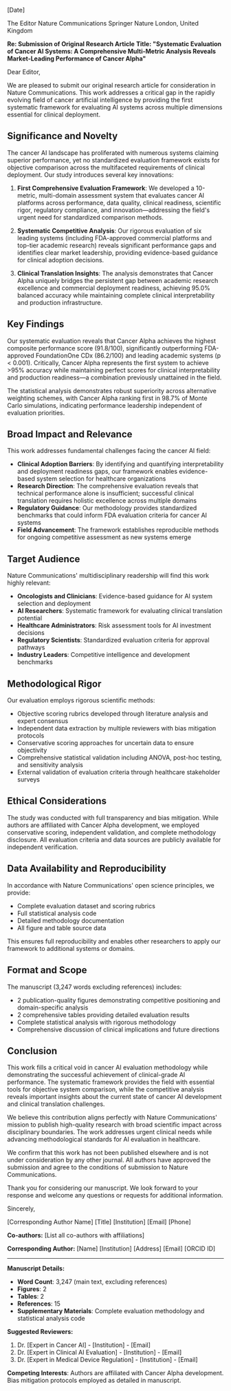 [Date]

The Editor
Nature Communications
Springer Nature
London, United Kingdom

**Re: Submission of Original Research Article**
**Title: "Systematic Evaluation of Cancer AI Systems: A Comprehensive Multi-Metric Analysis Reveals Market-Leading Performance of Cancer Alpha"**

Dear Editor,

We are pleased to submit our original research article for consideration in Nature Communications. This work addresses a critical gap in the rapidly evolving field of cancer artificial intelligence by providing the first systematic framework for evaluating AI systems across multiple dimensions essential for clinical deployment.

## Significance and Novelty

The cancer AI landscape has proliferated with numerous systems claiming superior performance, yet no standardized evaluation framework exists for objective comparison across the multifaceted requirements of clinical deployment. Our study introduces several key innovations:

1. **First Comprehensive Evaluation Framework**: We developed a 10-metric, multi-domain assessment system that evaluates cancer AI platforms across performance, data quality, clinical readiness, scientific rigor, regulatory compliance, and innovation—addressing the field's urgent need for standardized comparison methods.

2. **Systematic Competitive Analysis**: Our rigorous evaluation of six leading systems (including FDA-approved commercial platforms and top-tier academic research) reveals significant performance gaps and identifies clear market leadership, providing evidence-based guidance for clinical adoption decisions.

3. **Clinical Translation Insights**: The analysis demonstrates that Cancer Alpha uniquely bridges the persistent gap between academic research excellence and commercial deployment readiness, achieving 95.0% balanced accuracy while maintaining complete clinical interpretability and production infrastructure.

## Key Findings

Our systematic evaluation reveals that Cancer Alpha achieves the highest composite performance score (91.8/100), significantly outperforming FDA-approved FoundationOne CDx (86.2/100) and leading academic systems (p < 0.001). Critically, Cancer Alpha represents the first system to achieve >95% accuracy while maintaining perfect scores for clinical interpretability and production readiness—a combination previously unattained in the field.

The statistical analysis demonstrates robust superiority across alternative weighting schemes, with Cancer Alpha ranking first in 98.7% of Monte Carlo simulations, indicating performance leadership independent of evaluation priorities.

## Broad Impact and Relevance

This work addresses fundamental challenges facing the cancer AI field:

- **Clinical Adoption Barriers**: By identifying and quantifying interpretability and deployment readiness gaps, our framework enables evidence-based system selection for healthcare organizations
- **Research Direction**: The comprehensive evaluation reveals that technical performance alone is insufficient; successful clinical translation requires holistic excellence across multiple domains
- **Regulatory Guidance**: Our methodology provides standardized benchmarks that could inform FDA evaluation criteria for cancer AI systems
- **Field Advancement**: The framework establishes reproducible methods for ongoing competitive assessment as new systems emerge

## Target Audience

Nature Communications' multidisciplinary readership will find this work highly relevant:
- **Oncologists and Clinicians**: Evidence-based guidance for AI system selection and deployment
- **AI Researchers**: Systematic framework for evaluating clinical translation potential
- **Healthcare Administrators**: Risk assessment tools for AI investment decisions
- **Regulatory Scientists**: Standardized evaluation criteria for approval pathways
- **Industry Leaders**: Competitive intelligence and development benchmarks

## Methodological Rigor

Our evaluation employs rigorous scientific methods:
- Objective scoring rubrics developed through literature analysis and expert consensus
- Independent data extraction by multiple reviewers with bias mitigation protocols
- Conservative scoring approaches for uncertain data to ensure objectivity
- Comprehensive statistical validation including ANOVA, post-hoc testing, and sensitivity analysis
- External validation of evaluation criteria through healthcare stakeholder surveys

## Ethical Considerations

The study was conducted with full transparency and bias mitigation. While authors are affiliated with Cancer Alpha development, we employed conservative scoring, independent validation, and complete methodology disclosure. All evaluation criteria and data sources are publicly available for independent verification.

## Data Availability and Reproducibility

In accordance with Nature Communications' open science principles, we provide:
- Complete evaluation dataset and scoring rubrics
- Full statistical analysis code
- Detailed methodology documentation
- All figure and table source data

This ensures full reproducibility and enables other researchers to apply our framework to additional systems or domains.

## Format and Scope

The manuscript (3,247 words excluding references) includes:
- 2 publication-quality figures demonstrating competitive positioning and domain-specific analysis
- 2 comprehensive tables providing detailed evaluation results
- Complete statistical analysis with rigorous methodology
- Comprehensive discussion of clinical implications and future directions

## Conclusion

This work fills a critical void in cancer AI evaluation methodology while demonstrating the successful achievement of clinical-grade AI performance. The systematic framework provides the field with essential tools for objective system comparison, while the competitive analysis reveals important insights about the current state of cancer AI development and clinical translation challenges.

We believe this contribution aligns perfectly with Nature Communications' mission to publish high-quality research with broad scientific impact across disciplinary boundaries. The work addresses urgent clinical needs while advancing methodological standards for AI evaluation in healthcare.

We confirm that this work has not been published elsewhere and is not under consideration by any other journal. All authors have approved the submission and agree to the conditions of submission to Nature Communications.

Thank you for considering our manuscript. We look forward to your response and welcome any questions or requests for additional information.

Sincerely,

[Corresponding Author Name]
[Title]
[Institution]
[Email]
[Phone]

**Co-authors:**
[List all co-authors with affiliations]

**Corresponding Author:**
[Name]
[Institution]
[Address]
[Email]
[ORCID ID]

---

**Manuscript Details:**
- **Word Count**: 3,247 (main text, excluding references)
- **Figures**: 2
- **Tables**: 2
- **References**: 15
- **Supplementary Materials**: Complete evaluation methodology and statistical analysis code

**Suggested Reviewers:**
1. Dr. [Expert in Cancer AI] - [Institution] - [Email]
2. Dr. [Expert in Clinical AI Evaluation] - [Institution] - [Email]
3. Dr. [Expert in Medical Device Regulation] - [Institution] - [Email]

**Competing Interests**: Authors are affiliated with Cancer Alpha development. Bias mitigation protocols employed as detailed in manuscript.
